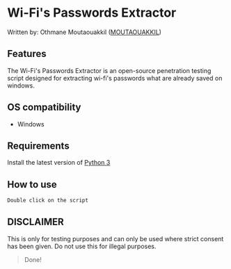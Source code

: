 # Wi-Fi's Passwords Extractor
Written by: Othmane Moutaouakkil ([MOUTAOUAKKIL](https://github.com/moutaouakkil))

## Features
The Wi-Fi's Passwords Extractor is an open-source penetration testing script designed for extracting wi-fi's passwords what are already saved on windows.

## OS compatibility
* Windows

## Requirements
Install the latest version of [Python 3](https://www.python.org/downloads/)

## How to use
```python
Double click on the script
```

## DISCLAIMER
This is only for testing purposes and can only be used where strict consent has been given. Do not use this for illegal purposes.

> Done!
